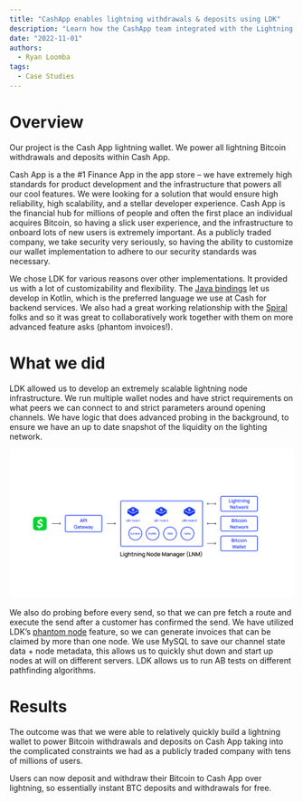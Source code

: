 ```yaml
---
title: "CashApp enables lightning withdrawals & deposits using LDK"
description: "Learn how the CashApp team integrated with the Lightning Network, allowing its users to send and receive bitcoin instantly."
date: "2022-11-01"
authors:
  - Ryan Loomba
tags:
  - Case Studies 
--- 
```


# Overview
Our project is the Cash App lightning wallet. We power all lightning Bitcoin withdrawals and deposits within Cash App.

Cash App is a the #1 Finance App in the app store – we have extremely high standards for product development and the infrastructure that powers all our cool features. We were looking for a solution that would ensure high reliability, high scalability, and a stellar developer experience. Cash App is the financial hub for millions of people and often the first place an individual acquires Bitcoin, so having a slick user experience, and the infrastructure to onboard lots of new users is extremely important. As a publicly traded company, we take security very seriously, so having the ability to customize our wallet implementation to adhere to our security standards was necessary.

We chose LDK for various reasons over other implementations. It provided us with a lot of customizability and flexibility. The [Java bindings](https://github.com/lightningdevkit/ldk-garbagecollected) let us develop in Kotlin, which is the preferred language we use at Cash for backend services. We also had a great working relationship with the [Spiral](https://spiral.xyz/) folks and so it was great to collaboratively work together with them on more advanced feature asks (phantom invoices!).

# What we did
LDK allowed us to develop an extremely scalable lightning node infrastructure. We run multiple wallet nodes and have strict requirements on what peers we can connect to and strict parameters around opening channels. We have logic that does advanced probing in the background, to ensure we have an up to date snapshot of the liquidity on the lighting network.

![CashApp architecture](../assets/cash-app-architecture.png)

We also do probing before every send, so that we can pre fetch a route and execute the send after a customer has confirmed the send. We have utilized LDK’s [phantom node](https://lightningdevkit.org/blog/introducing-phantom-node-payments/) feature, so we can generate invoices that can be claimed by more than one node. We use MySQL to save our channel state data + node metadata, this allows us to quickly shut down and start up nodes at will on different servers. LDK allows us to run AB tests on different pathfinding algorithms.

# Results

The outcome was that we were able to relatively quickly build a lightning wallet to power Bitcoin withdrawals and deposits on Cash App taking into the complicated constraints we had as a publicly traded company with tens of millions of users.

Users can now deposit and withdraw their Bitcoin to Cash App over lightning, so essentially instant BTC deposits and withdrawals for free.
